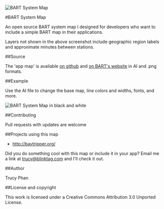 ![BART System Map](https://raw.github.com/trucy/bart-map/master/etc/BART_cc_map_small.jpg)

#BART System Map

An open source BART system map I designed for developers who want to include a simple BART map in their applications.

Layers not shown in the above screenshot include geographic region labels and approximate minutes between stations.

##Source

The 'app map' is available [on github](https://github.com/trucy/bart-map) and [on BART's website](http://www.bart.gov/schedules/developers/maps.aspx) in AI and .png formats.

##Example

Use the AI file to change the base map, line colors and widths, fonts, and more. 

![BART System Map in black and white ](https://raw.github.com/trucy/bart-map/master/etc/BART_cc_map_bw_small.jpg)

##Contributing

Pull requests with updates are welcome

##Projects using this map

* http://baytripper.org/

Did you do something cool with this map or include it in your app? Email me a link at trucy@blinktag.com and I'll check it out.

##Author

Trucy Phan

##License and copyright

This work is licensed under a Creative Commons Attribution 3.0 Unported License.